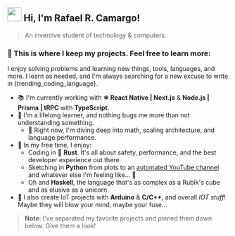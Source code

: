 ## <img src="https://media.giphy.com/media/hvRJCLFzcasrR4ia7z/giphy.gif" width="32px"> Hi, I'm Rafael R. Camargo!

> An inventive student of technology & computers.

### 📝 This is where I keep my projects. Feel free to learn more:

I enjoy solving problems and learning new things, tools, languages, and more. I learn as needed, and I'm always searching for a new excuse to write in {trending_coding_language}.

- 📚 I'm currently working with **⚛ React Native | Next.js** & **Node.js | Prisma | tRPC** with **TypeScript**.
- 🌱 I'm a lifelong learner, and nothing bugs me more than not understanding something.
  - 📖 Right now, I'm diving deep into math, scaling architecture, and language performance.
- 🎉 In my free time, I enjoy:
  - Coding in 🦀 **Rust**. It's all about safety, performance, and the best developer experience out there.
  - Sketching in **Python** from plots to an [automated YouTube channel](https://www.youtube.com/@trendinggoesbrrr) and whatever else I'm feeling like... 👀
  - Oh and **Haskell**, the language that's as complex as a Rubik's cube and as elusive as a unicorn.
- 💬 I also create IoT projects with **Arduino** & **C/C++**, and overall *IOT stuff*! Maybe they will blow your mind, maybe your fuse...

> **Note**: I've separated my favorite projects and pinned them down below. Give them a look!
